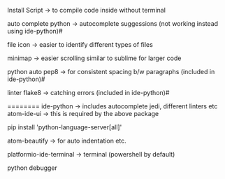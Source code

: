 Install
Script -> to compile code inside without terminal

auto complete python -> autocomplete suggessions (not working instead using ide-python)#

file icon -> easier to identify different types of files

minimap -> easier scrolling similar to sublime for larger code

python auto pep8 -> for consistent spacing b/w paragraphs (included in ide-python)#

linter flake8 -> catching errors (included in ide-python)#

========
ide-python -> includes autocomplete jedi, different linters etc
atom-ide-ui -> this is required by the above package

pip install 'python-language-server[all]'

atom-beautify -> for auto indentation etc.

platformio-ide-terminal -> terminal (powershell by default)

python debugger
